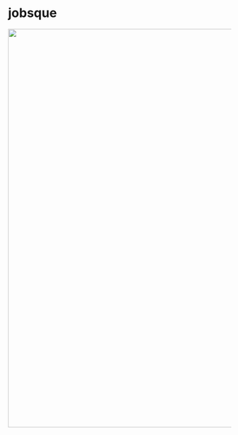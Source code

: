 # jobsque

<div>
<img src="https://github.com/Youssef332299/jobsque/assets/117700480/23b6c8f3-aa4b-4d4b-b880-4ece4a603702" width="900">
</div>
